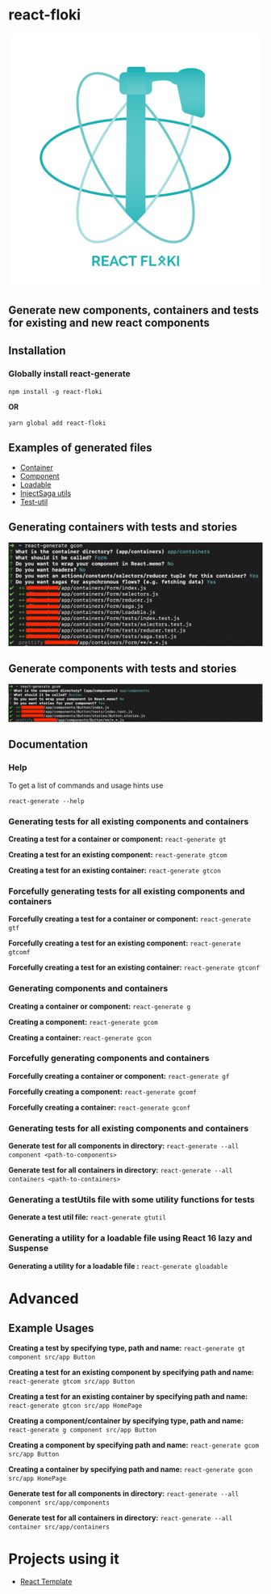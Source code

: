 # react-floki

![](floki.svg)

## Generate new components, containers and tests for existing and new react components

## Installation

### Globally install react-generate

`npm install -g react-floki`

**OR**

`yarn global add react-floki`

## Examples of generated files

- [Container](generated-files/container)
- [Component](generated-files/component)
- [Loadable](generated-files/loadable)
- [InjectSaga utils](generated-files/inject-saga)
- [Test-util](generated-files/test-util)

## Generating containers with tests and stories

![](screenshots/gcon.png)

## Generate components with tests and stories

![](screenshots/gcom.png)

## Documentation

### Help

To get a list of commands and usage hints use

```
react-generate --help
```

### Generating tests for all existing components and containers

**Creating a test for a container or component:** `react-generate gt`

**Creating a test for an existing component:** `react-generate gtcom`

**Creating a test for an existing container:** `react-generate gtcon`

### Forcefully generating tests for all existing components and containers

**Forcefully creating a test for a container or component:** `react-generate gtf`

**Forcefully creating a test for an existing component:** `react-generate gtcomf`

**Forcefully creating a test for an existing container:** `react-generate gtconf`

### Generating components and containers

**Creating a container or component:** `react-generate g`

**Creating a component:** `react-generate gcom`

**Creating a container:** `react-generate gcon`

### Forcefully generating components and containers

**Forcefully creating a container or component:** `react-generate gf`

**Forcefully creating a component:** `react-generate gcomf`

**Forcefully creating a container:** `react-generate gconf`

### Generating tests for all existing components and containers

**Generate test for all components in directory:** `react-generate --all component <path-to-components>`

**Generate test for all containers in directory:** `react-generate --all containers <path-to-containers>`

### Generating a testUtils file with some utility functions for tests

**Generate a test util file:** `react-generate gtutil`

### Generating a utility for a loadable file using React 16 lazy and Suspense

**Generating a utility for a loadable file :** `react-generate gloadable`

# Advanced

## Example Usages

**Creating a test by specifying type, path and name:** `react-generate gt component src/app Button`

**Creating a test for an existing component by specifying path and name:** `react-generate gtcom src/app Button`

**Creating a test for an existing container by specifying path and name:** `react-generate gtcon src/app HomePage`

**Creating a component/container by specifying type, path and name:** `react-generate g component src/app Button`

**Creating a component by specifying path and name:** `react-generate gcom src/app Button`

**Creating a container by specifying path and name:** `react-generate gcon src/app HomePage`

**Generate test for all components in directory:** `react-generate --all component src/app/components`

**Generate test for all containers in directory:** `react-generate --all container src/app/containers`

# Projects using it

- [React Template](https://github.com/wednesday-solutions/react-template)
